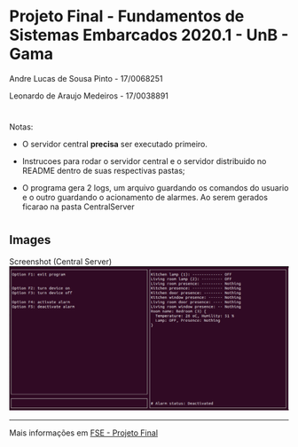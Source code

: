 Projeto Final - Fundamentos de Sistemas Embarcados 2020.1 - UnB - Gama
=========================
Andre Lucas de Sousa Pinto  - 17/0068251

Leonardo de Araujo Medeiros - 17/0038891

#

Notas:

* O servidor central **precisa** ser executado primeiro.

* Instrucoes para rodar o servidor central e o servidor distribuido no README dentro de suas respectivas pastas;

* O programa gera 2 logs, um arquivo guardando os comandos do usuario e o outro guardando o acionamento de alarmes. Ao serem gerados ficarao na pasta CentralServer

#

## Images

Screenshot (Central Server)
![start_screen](./images/screen1.png)

___
Mais informações em [FSE - Projeto Final](https://gitlab.com/fse_fga/projetos/trabalho-final)

